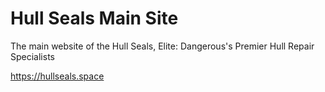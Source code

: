 # Hull Seals Main Site

The main website of the Hull Seals, Elite: Dangerous's Premier Hull Repair Specialists

https://hullseals.space